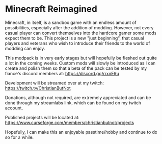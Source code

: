 # Minecraft Reimagined

Minecraft, in itself, is a sandbox game with an endless amount of possibilities, especially after the addition of modding. However, not every casual player can convert themselves into the hardcore gamer some mods expect them to be. This project is a new "just beginning", that casual players and veterans who wish to introduce their friends to the world of modding can enjoy. 

This modpack is in very early stages but will hopefully be fleshed out quite a lot in the coming weeks. Custom mods will slowly be introduced as I can create and polish them so that a beta of the pack can be tested by my fiance's discord members at: https://discord.gg/rrxnE9u

Development will be streamed over at my twitch: https://twitch.tv/ChristianButNot

Donations, although not required, are extremely appreciated and can be done through my streamlabs link, which can be found on my twitch account. 

Published projects will be located at: https://www.curseforge.com/members/christianbutnot/projects

Hopefully, I can make this an enjoyable passtime/hobby and continue to do so for a while.  
